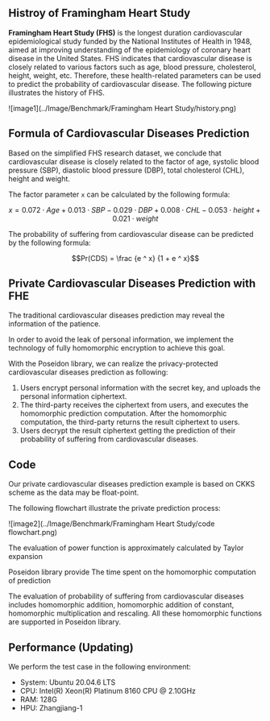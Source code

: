 ## Histroy of Framingham Heart Study

**Framingham Heart Study (FHS)** is the longest duration cardiovascular epidemiological study funded by the National Institutes of Health in 1948, aimed at improving understanding of the epidemiology of coronary heart disease in the United States. FHS indicates that cardiovascular disease is closely related to various factors such as age, blood pressure, cholesterol, height, weight, etc. Therefore, these health-related parameters can be used to predict the probability of cardiovascular disease. The following picture illustrates the history of FHS.


![image1](../Image/Benchmark/Framingham Heart Study/history.png)

<style>
    img[alt="image1"]{
        width:800px;
    }
</style>


## Formula of Cardiovascular Diseases Prediction

Based on the simplified FHS research dataset, we conclude that cardiovascular disease is closely related to the factor of age, systolic blood pressure (SBP), diastolic blood pressure (DBP), total cholesterol (CHL), height and weight.

The factor parameter `x` can be calculated by the following formula:

$$x = 0.072 \cdot Age + 0.013 \cdot SBP - 0.029 \cdot DBP + 0.008 \cdot CHL - 0.053 \cdot height + 0.021 \cdot weight$$



The probability of suffering from cardiovascular disease can be predicted by the following formula:

$$Pr(CDS) = \frac {e ^ x} {1 + e ^ x}$$




## Private Cardiovascular Diseases Prediction with FHE

The traditional cardiovascular diseases prediction may reveal the information of the patience. 

In order to avoid the leak of personal information, we implement the technology of fully homomorphic encryption to achieve this goal.

With the Poseidon library, we can realize the privacy-protected cardiovascular diseases prediction as following:

1. Users encrypt personal information with the secret key, and uploads the personal information ciphertext.
2. The third-party receives the ciphertext from users, and executes the homomorphic prediction computation. After the homomorphic computation, the third-party returns the result ciphertext to users.
3. Users decrypt the result ciphertext getting the prediction of their probability of suffering from cardiovascular diseases.



## Code

Our private cardiovascular diseases prediction example is based on CKKS scheme as the data may be float-point.

The following flowchart illustrate the private prediction process:



![image2](../Image/Benchmark/Framingham Heart Study/code flowchart.png)

<style>
    img[alt="image2"]{
        width:800px;
    }
</style>

The evaluation of power function is approximately calculated by Taylor expansion

Poseidon library provide  The time spent on the homomorphic computation of prediction 





The evaluation of probability of suffering from cardiovascular diseases includes homomorphic addition, homomorphic addition of constant, homomorphic multiplication and rescaling. All these homomorphic functions are supported in Poseidon library.



## Performance (Updating)

We perform the test case in the following environment:

* System: Ubuntu 20.04.6 LTS
* CPU: Intel(R) Xeon(R) Platinum 8160 CPU @ 2.10GHz
* RAM: 128G
* HPU: Zhangjiang-1

